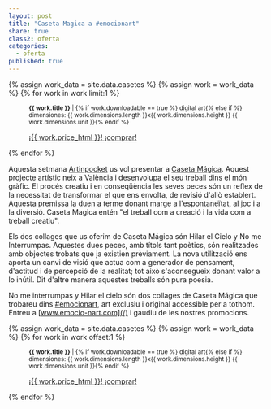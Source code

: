 ```yaml
---
layout: post
title: "Caseta Magica a #emocionart"
share: true
class2: oferta
categories:
  - oferta
published: true
---
```


{% assign work_data = site.data.casetes %}
{% assign work = work_data %}
{% for work in work limit:1 %}
<figure class="text-center">
	<div class="padding-artwork-container">
		<div class="embed-container embed-container_4-3">
			<core-image sizing="cover" class="core-image-size" preload fade src="{{ work.featured_src }}"></core-image>	
		</div>
	</div>
	<figcaption>
		<p><small><strong>{{ work.title }}</strong> | {% if work.downloadable == true %} digital art{% else if %} dimensiones: {{ work.dimensions.length }}x{{ work.dimensions.height }} {{ work.dimensions.unit }}{% endif %}</small></p>
		<p><a href="{{ work.permalink }}" class="btn btn-primary btn-lg">¡{{ work.price_html }}! ¡comprar! <i class="fa fa-credit-card"></i></a></p>
	</figcaption>
</figure>
{% endfor %}

<!--more-->

Aquesta setmana [Artinpocket](http://www.artinpocket.cat/) us vol presentar a [Caseta Mágica](http://www.artinpocket.cat/product-tag/caseta-magica/). Aquest projecte artístic neix a València i desenvolupa el seu treball dins el món gràfic. El procés creatiu i en conseqüència les seves peces són un reflex de la necessitat de transformar el que ens envolta, de revisió d'allò establert. Aquesta premissa la duen a terme donant marge a l'espontaneïtat, al joc i a la diversió. Caseta Magica entén "el treball com a creació i la vida com a treball creatiu".

Els  dos collages que us oferim de Caseta Mágica són Hilar el Cielo y No me Interrumpas. Aquestes dues  peces, amb títols tant poètics, són realitzades amb objectes trobats que ja existien prèviament. La nova utilització ens aporta un canvi de visió que actua com a generador de pensament, d'actitud i de percepció de la realitat; tot això s'aconsegueix donant valor a lo inútil. Dit d'altre manera aquestes treballs són pura poesia.

No me interrumpas y Hilar el cielo són dos collages de Caseta Mágica que trobareu dins [#emocionart](https://twitter.com/search?f=realtime&q=%23emocionart), art exclusiu i original accessible per a tothom. Entreu a [www.emocio-nart.com](/) i gaudiu de les nostres promocions.

{% assign work_data = site.data.casetes %}
{% assign work = work_data %}
{% for work in work offset:1 %}
<figure class="text-center">
	<div class="padding-artwork-container">
		<div class="embed-container embed-container_4-3">
			<core-image sizing="cover" class="core-image-size" preload fade src="{{ work.featured_src }}"></core-image>	
		</div>
	</div>
	<figcaption>
		<p><small><strong>{{ work.title }}</strong> | {% if work.downloadable == true %} digital art{% else if %} dimensiones: {{ work.dimensions.length }}x{{ work.dimensions.height }} {{ work.dimensions.unit }}{% endif %}</small></p>
		<p><a href="{{ work.permalink }}" class="btn btn-primary btn-lg">¡{{ work.price_html }}! ¡comprar! <i class="fa fa-credit-card"></i></a></p>
	</figcaption>
</figure>
{% endfor %}